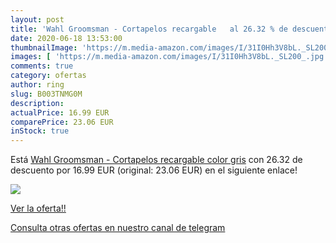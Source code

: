 ```yaml
---
layout: post
title: 'Wahl Groomsman - Cortapelos recargable   al 26.32 % de descuento'
date: 2020-06-18 13:53:00
thumbnailImage: 'https://m.media-amazon.com/images/I/31I0Hh3V8bL._SL200_.jpg'
images: [ 'https://m.media-amazon.com/images/I/31I0Hh3V8bL._SL200_.jpg' ]
comments: true
category: ofertas
author: ring
slug: B003TNMG0M
description:
actualPrice: 16.99 EUR
comparePrice: 23.06 EUR
inStock: true
---
```


Está [Wahl Groomsman - Cortapelos recargable  color gris](https://www.amazon.com/dp/B003TNMG0M/?tag=redken08-20) con 26.32 de descuento por 16.99 EUR (original: 23.06 EUR) en el siguiente enlace!

[![](https://m.media-amazon.com/images/I/31I0Hh3V8bL._SL200_.jpg)](https://www.amazon.com/dp/B003TNMG0M/?tag=redken08-20)

[Ver la oferta!!](https://www.amazon.com/dp/B003TNMG0M/?tag=redken08-20)

[Consulta otras ofertas en nuestro canal de telegram](https://t.me/s/ofertas25)
